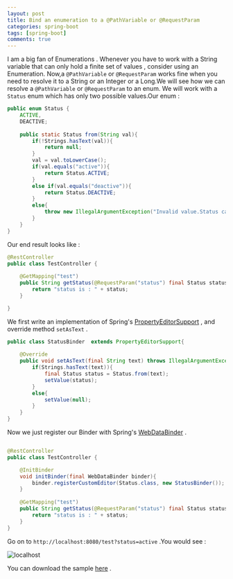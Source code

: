 ```yaml
---
layout: post
title: Bind an enumeration to a @PathVariable or @RequestParam
categories: spring-boot
tags: [spring-boot]
comments: true
---
```


I am a big fan of Enumerations . Whenever you have to work with a String variable that can only hold a finite set of values , consider using an Enumeration.
Now,a `@PathVariable` or `@RequestParam` works fine when you need to resolve it to a String or an Integer or a Long.We will see how we can resolve a `@PathVariable` or `@RequestParam` to an enum.
We will work with a `Status` enum which has only two possible values.Our enum :

```java
public enum Status {
	ACTIVE,
	DEACTIVE;
	
	public static Status from(String val){
		if(!Strings.hasText(val)){
			return null;
		}
		val = val.toLowerCase();
		if(val.equals("active")){
			return Status.ACTIVE;
		}
		else if(val.equals("deactive")){
			return Status.DEACTIVE;
		}
		else{
			throw new IllegalArgumentException("Invalid value.Status can only be 'active' or 'deactive'");
		}
	}
}
```


Our end result looks like :

```java
@RestController
public class TestController {
	
	@GetMapping("test")
	public String getStatus(@RequestParam("status") final Status status){
		return "status is : " + status;
	}

}
```


We first write an implementation of  Spring's [PropertyEditorSupport](http://docs.oracle.com/javase/8/docs/api/java/beans/PropertyEditorSupport.html?is-external=true#setAsText-java.lang.String-) , and override method `setAsText` .

```java
public class StatusBinder  extends PropertyEditorSupport{
	
	@Override
    public void setAsText(final String text) throws IllegalArgumentException {
		if(Strings.hasText(text)){
			final Status status = Status.from(text);
			setValue(status);
		}
		else{
			setValue(null);
		}
    }
}
```


Now we just register our Binder with Spring's [WebDataBinder](http://docs.spring.io/spring/docs/current/javadoc-api/org/springframework/web/bind/WebDataBinder.html) . 

```java

@RestController
public class TestController {

	@InitBinder
	void initBinder(final WebDataBinder binder){
		binder.registerCustomEditor(Status.class, new StatusBinder());
	}
	
	@GetMapping("test")
	public String getStatus(@RequestParam("status") final Status status){
		return "status is : " + status;
	}
}
```

Go on to `http://localhost:8080/test?status=active` .You would see :

![localhost](https://cloud.githubusercontent.com/assets/7692552/19141923/144a8cbc-8bb7-11e6-8c74-cb61547cdf94.png "localhost")

You can download the sample [here](https://gitlab.com/ankushs92/spring-boot-sample-enums-binder) .
